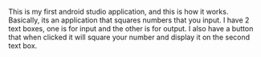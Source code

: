 This is my first android studio application, and this is how it works.
Basically, its an application that squares numbers that you input.
I have 2 text boxes, one is for input and the other is for output.
I also have a button that when clicked it will square your number and 
display it on the second text box.
